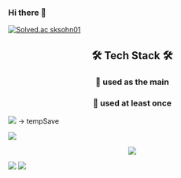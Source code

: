 ### Hi there 👋
[![Solved.ac
sksohn01](http://mazassumnida.wtf/api/mini/generate_badge?boj=sksohn01)](https://solved.ac/sksohn01)

<h2 align="center">🛠 Tech Stack 🛠</h2>
<h3 align="center">🚦 used as the main</h3>
<h3 align="center">🚦 used at least once</h3>



<img src="https://img.shields.io/badge/Blog-sooking87.github.io-3766AB?style=flat-square&logo=Python&logoColor=white"/> -> tempSave

<a align="center" href=https://sooking87.github.io/ target="_blank"><img src="https://img.shields.io/badge/Blog-sooking87.github.io-3766AB?style=for-the-badge&logo=appveyor"/></a>

<div align="center">
  
  <a align="center" href=https://sooking87.github.io/ target="_blank"><img src="https://img.shields.io/badge/Blog-sooking87.github.io-3766AB?style=for-the-badge&logo=Apache RocketMQ&logoColor=006699"/></a>
  
</div>

<img src="https://img.shields.io/badge/Python-3766AB?style=flat&logo=Python&logoColor=white"/>
<img src="https://img.shields.io/badge/React-191A1B?style=flat&logo=React&logoColor=61DAFB"/> 
  

